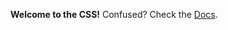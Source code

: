 <b>Welcome to the CSS!</b>
Confused? Check the <a href="https://github.com/dragon-drop-scratch/DD-Templates/tree/master/docs">Docs</a>.

